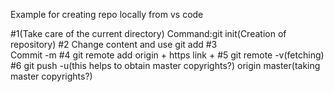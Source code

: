 Example for creating repo locally from vs code

#1(Take care of the current directory)
    Command:git init(Creation of repository)
#2
    Change content and use git add
#3     
    Commit -m
#4
    git remote add origin + https link +
#5
    git remote -v(fetching)
#6
    git push -u(this helps to obtain master copyrights?) origin master(taking master copyrights?)

